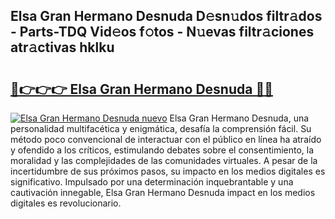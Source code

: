 ## Elsa Gran Hermano Desnuda D𝚎sn𝚞dos filtr𝚊dos - Parts-TDQ Vid𝚎os f𝚘tos - N𝚞evas filtr𝚊ciones atr𝚊ctivas hklku

# <h2><a href="http://mbaouur.tromn.icu/?c=Elsa+Gran+Hermano+Desnuda">🔗👉👉👉 Elsa Gran Hermano Desnuda 🔗🔗</a></h2>

[![Elsa Gran Hermano Desnuda nuevo](https://i.imgur.com/pEAQMta.gif)](http://mbaouur.tromn.icu/?c=Elsa+Gran+Hermano+Desnuda)
Elsa Gran Hermano Desnuda, una personalidad multifacética y enigmática, desafía la comprensión fácil. Su método poco convencional de interactuar con el público en línea ha atraído y ofendido a los críticos, estimulando debates sobre el consentimiento, la moralidad y las complejidades de las comunidades virtuales. A pesar de la incertidumbre de sus próximos pasos, su impacto en los medios digitales es significativo. Impulsado por una determinación inquebrantable y una cautivación innegable, Elsa Gran Hermano Desnuda impact en los medios digitales es revolucionario.

